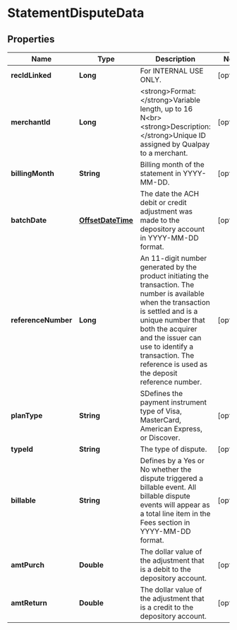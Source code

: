 
# StatementDisputeData

## Properties
Name | Type | Description | Notes
------------ | ------------- | ------------- | -------------
**recIdLinked** | **Long** | For INTERNAL USE ONLY. |  [optional]
**merchantId** | **Long** | &lt;strong&gt;Format: &lt;/strong&gt;Variable length, up to 16 N&lt;br&gt;&lt;strong&gt;Description: &lt;/strong&gt;Unique ID assigned by Qualpay to a merchant. |  [optional]
**billingMonth** | **String** | Billing month of the statement in YYYY-MM-DD. |  [optional]
**batchDate** | [**OffsetDateTime**](OffsetDateTime.md) | The date the ACH debit or credit adjustment was made to the depository account in YYYY-MM-DD format. |  [optional]
**referenceNumber** | **Long** | An 11-digit number generated by the product initiating the transaction. The number is available when the transaction is settled and is a unique number that both the acquirer and the issuer can use to identify a transaction. The reference is used as the deposit reference number. |  [optional]
**planType** | **String** | SDefines the payment instrument type of Visa, MasterCard, American Express, or Discover. |  [optional]
**typeId** | **String** | The type of dispute. |  [optional]
**billable** | **String** | Defines by a Yes or No whether the dispute triggered a billable event. All billable dispute events will appear as a total line item in the Fees section in YYYY-MM-DD format. |  [optional]
**amtPurch** | **Double** | The dollar value of the adjustment that is a debit to the depository account. |  [optional]
**amtReturn** | **Double** | The dollar value of the adjustment that is a credit to the depository account. |  [optional]



